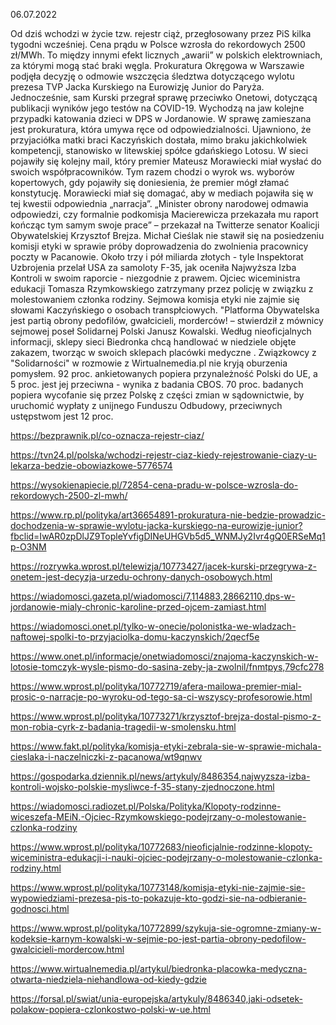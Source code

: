 06.07.2022

Od dziś wchodzi w życie tzw. rejestr ciąż, przegłosowany przez PiS kilka tygodni wcześniej. Cena prądu w Polsce wzrosła do rekordowych 2500 zł/MWh. To między innymi efekt licznych „awarii” w polskich elektrowniach, za którymi mogą stać braki węgla. Prokuratura Okręgowa w Warszawie podjęła decyzję o odmowie wszczęcia śledztwa dotyczącego wylotu prezesa TVP Jacka Kurskiego na Eurowizję Junior do Paryża. Jednocześnie, sam Kurski przegrał sprawę przeciwko Onetowi, dotyczącą publikacji wyników jego testów na COVID-19. Wychodzą na jaw kolejne przypadki katowania dzieci w DPS w Jordanowie. W sprawę zamieszana jest prokuratura, która umywa ręce od odpowiedzialności. Ujawniono, że przyjaciółka matki braci Kaczyńskich dostała, mimo braku jakichkolwiek kompetencji, stanowisko w litewskiej spółce gdańskiego Lotosu. W sieci pojawiły się kolejny mail, który premier Mateusz Morawiecki miał wysłać do swoich współpracowników. Tym razem chodzi o wyrok ws. wyborów kopertowych, gdy pojawiły się doniesienia, że premier mógł złamać konstytucję. Morawiecki miał się domagać, aby w mediach pojawiła się w tej kwestii odpowiednia „narracja”. „Minister obrony narodowej odmawia odpowiedzi, czy formalnie podkomisja Macierewicza przekazała mu raport kończąc tym samym swoje prace” – przekazał na Twitterze senator Koalicji Obywatelskiej Krzysztof Brejza. Michał Cieślak nie stawił się na posiedzeniu komisji etyki w sprawie próby doprowadzenia do zwolnienia pracownicy poczty w Pacanowie. Około trzy i pół miliarda złotych - tyle Inspektorat Uzbrojenia przelał USA za samoloty F-35, jak oceniła Najwyższa Izba Kontroli w swoim raporcie - niezgodnie z prawem. Ojciec wiceministra edukacji Tomasza Rzymkowskiego zatrzymany przez policję w związku z molestowaniem członka rodziny. Sejmowa komisja etyki nie zajmie się słowami Kaczyńskiego o osobach transpłciowych. "Platforma Obywatelska jest partią obrony pedofilów, gwałcicieli, morderców! – stwierdził z mównicy sejmowej poseł Solidarnej Polski Janusz Kowalski. Według nieoficjalnych informacji, sklepy sieci Biedronka chcą handlować w niedziele objęte zakazem, tworząc w swoich sklepach placówki medyczne . Związkowcy z "Solidarności" w rozmowie z Wirtualnemedia.pl nie kryją oburzenia pomysłem. 92 proc. ankietowanych popiera przynależność Polski do UE, a 5 proc. jest jej przeciwna - wynika z badania CBOS. 70 proc. badanych popiera wycofanie się przez Polskę z części zmian w sądownictwie, by uruchomić wypłaty z unijnego Funduszu Odbudowy, przeciwnych ustępstwom jest 12 proc.

https://bezprawnik.pl/co-oznacza-rejestr-ciaz/

https://tvn24.pl/polska/wchodzi-rejestr-ciaz-kiedy-rejestrowanie-ciazy-u-lekarza-bedzie-obowiazkowe-5776574

https://wysokienapiecie.pl/72854-cena-pradu-w-polsce-wzrosla-do-rekordowych-2500-zl-mwh/

https://www.rp.pl/polityka/art36654891-prokuratura-nie-bedzie-prowadzic-dochodzenia-w-sprawie-wylotu-jacka-kurskiego-na-eurowizje-junior?fbclid=IwAR0zpDlJZ9TopleYvfigDINeUHGVb5d5_WNMJy2Ivr4gQ0ERSeMq1p-O3NM

https://rozrywka.wprost.pl/telewizja/10773427/jacek-kurski-przegrywa-z-onetem-jest-decyzja-urzedu-ochrony-danych-osobowych.html

https://wiadomosci.gazeta.pl/wiadomosci/7,114883,28662110,dps-w-jordanowie-mialy-chronic-karoline-przed-ojcem-zamiast.html

https://wiadomosci.onet.pl/tylko-w-onecie/polonistka-we-wladzach-naftowej-spolki-to-przyjaciolka-domu-kaczynskich/2qecf5e

https://www.onet.pl/informacje/onetwiadomosci/znajoma-kaczynskich-w-lotosie-tomczyk-wysle-pismo-do-sasina-zeby-ja-zwolnil/fnmtpys,79cfc278

https://www.wprost.pl/polityka/10772719/afera-mailowa-premier-mial-prosic-o-narracje-po-wyroku-od-tego-sa-ci-wszyscy-profesorowie.html

https://www.wprost.pl/polityka/10773271/krzysztof-brejza-dostal-pismo-z-mon-robia-cyrk-z-badania-tragedii-w-smolensku.html

https://www.fakt.pl/polityka/komisja-etyki-zebrala-sie-w-sprawie-michala-cieslaka-i-naczelniczki-z-pacanowa/wt9qnwv

https://gospodarka.dziennik.pl/news/artykuly/8486354,najwyzsza-izba-kontroli-wojsko-polskie-mysliwce-f-35-stany-zjednoczone.html

https://wiadomosci.radiozet.pl/Polska/Polityka/Klopoty-rodzinne-wiceszefa-MEiN.-Ojciec-Rzymkowskiego-podejrzany-o-molestowanie-czlonka-rodziny

https://www.wprost.pl/polityka/10772683/nieoficjalnie-rodzinne-klopoty-wiceministra-edukacji-i-nauki-ojciec-podejrzany-o-molestowanie-czlonka-rodziny.html

https://www.wprost.pl/polityka/10773148/komisja-etyki-nie-zajmie-sie-wypowiedziami-prezesa-pis-to-pokazuje-kto-godzi-sie-na-odbieranie-godnosci.html

https://www.wprost.pl/polityka/10772899/szykuja-sie-ogromne-zmiany-w-kodeksie-karnym-kowalski-w-sejmie-po-jest-partia-obrony-pedofilow-gwalcicieli-mordercow.html

https://www.wirtualnemedia.pl/artykul/biedronka-placowka-medyczna-otwarta-niedziela-niehandlowa-od-kiedy-gdzie

https://forsal.pl/swiat/unia-europejska/artykuly/8486340,jaki-odsetek-polakow-popiera-czlonkostwo-polski-w-ue.html